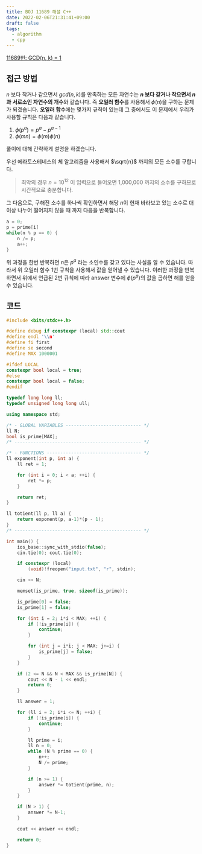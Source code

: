```yaml
---
title: BOJ 11689 해설 C++
date: 2022-02-06T21:31:41+09:00
draft: false
tags:
  - algorithm
  - cpp
---
```

<!--more-->
[11689번: GCD(n, k) = 1](https://www.acmicpc.net/problem/11689)

## 접근 방법

$n$ 보다 작거나 같으면서 $gcd(n, k)$를 만족하는 모든 자연수는 **$n$ 보다 같거나 작으면서 $n$과 서로소인 자연수의 개수**와 같습니다. 즉 **오일러 함수**를 사용해서 $\phi(n)$을 구하는 문제가 되겠습니다. **오일러 함수**에는 몇가지 규칙이 있는데 그 중에서도 이 문제에서 우리가 사용할 규칙은 다음과 같습니다.

1. $\phi(p^a) = p^{a} - p^{a-1}$
2. $\phi(mn) = \phi(m)\phi(n)$

풀이에 대해 간략하게 설명을 하겠습니다.

우선 에라토스테네스의 체 알고리즘을 사용해서 $\sqrt{n}$ 까지의 모든 소수를 구합니다.

> 최악의 경우 $n = 10^{12}$ 이 입력으로 들어오면 1,000,000 까지의 소수를 구하므로 시간적으로 충분합니다.

그 다음으로, 구해진 소수를 하나씩 확인하면서 해당 $n$이 현재 바라보고 있는 소수로 더이상 나누어 떨어지지 않을 때 까지 다음을 반복합니다.

```cpp
a = 0;
p = prime[i]
while(n % p == 0) {
	n /= p;
	a++;
}
```

위 과정을 한번 반복하면 $n$은 $p^{a}$ 라는 소인수를 갖고 있다는 사실을 알 수 있습니다. 따라서 위 오일러 함수 1번 규칙을 사용해서 값을 얻어낼 수 있습니다. 이러한 과정을 반복하면서 위에서 언급된 2번 규칙에 따라 answer 변수에 $\phi(p^a)$의 값을 곱하면 해를 얻을 수 있습니다.

## 코드

```cpp
#include <bits/stdc++.h>

#define debug if constexpr (local) std::cout
#define endl '\\n'
#define fi first
#define se second
#define MAX 1000001

#ifdef LOCAL
constexpr bool local = true;
#else
constexpr bool local = false;
#endif

typedef long long ll;
typedef unsigned long long ull;

using namespace std;

/* - GLOBAL VARIABLES ---------------------------- */
ll N;
bool is_prime[MAX];
/* ----------------------------------------------- */

/* - FUNCTIONS ----------------------------------- */
ll exponent(int p, int a) {
    ll ret = 1;

    for (int i = 0; i < a; ++i) {
        ret *= p;
    }

    return ret;
}

ll totient(ll p, ll a) {
    return exponent(p, a-1)*(p - 1);
}
/* ----------------------------------------------- */

int main() {
    ios_base::sync_with_stdio(false);
    cin.tie(0); cout.tie(0);

    if constexpr (local) 
        (void)!freopen("input.txt", "r", stdin);

    cin >> N;

    memset(is_prime, true, sizeof(is_prime));

    is_prime[0] = false;
    is_prime[1] = false;

    for (int i = 2; i*i < MAX; ++i) {
        if (!is_prime[i]) {
            continue;
        }

        for (int j = i*i; j < MAX; j+=i) {
            is_prime[j] = false;
        }
    }

    if (2 <= N && N < MAX && is_prime[N]) {
        cout << N - 1 << endl;
        return 0;
    }

    ll answer = 1;

    for (ll i = 2; i*i <= N; ++i) {
        if (!is_prime[i]) {
            continue;
        }

        ll prime = i;
        ll n = 0;
        while (N % prime == 0) {
            n++;
            N /= prime;
        }

        if (n >= 1) {
            answer *= totient(prime, n);
        }
    }

    if (N > 1) {
        answer *= N-1;
    }

    cout << answer << endl;

    return 0;
}
```
